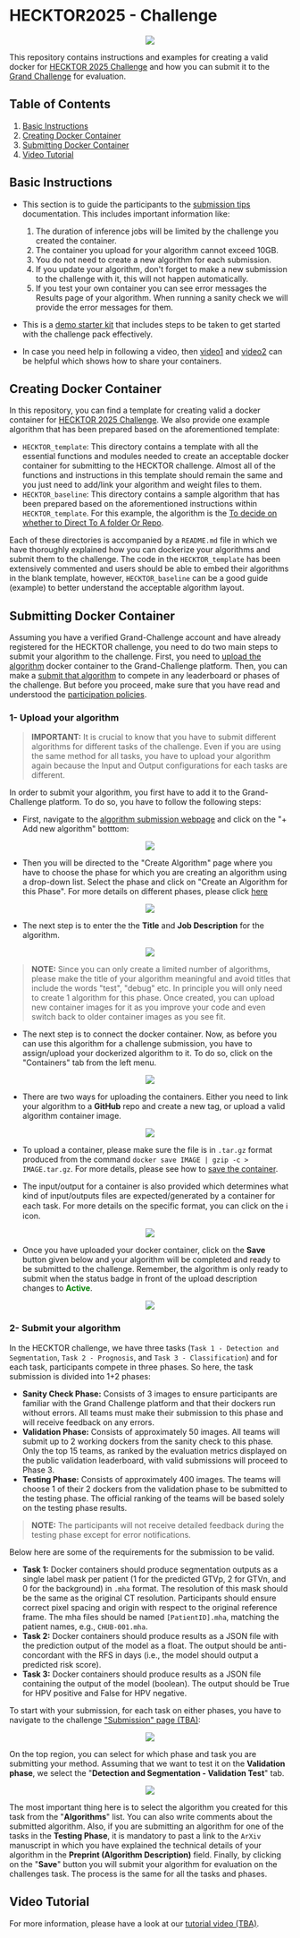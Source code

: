 # HECKTOR2025 - Challenge

<p align="center">
  <img src="/doc/images/HECKTOR-main.jpeg">
</p>

This repository contains instructions and examples for creating a valid docker for [HECKTOR 2025 Challenge](https://hecktor25.grand-challenge.org/hecktor25/) and how you can submit it to the [Grand Challenge](https://hecktor25.grand-challenge.org/hecktor25/) for evaluation.

## Table of Contents
1. [Basic Instructions](#basic_instructions)
2. [Creating Docker Container](#creating_docker)
3. [Submitting Docker Container](#submitting_docker)
4. [Video Tutorial](#video_tutorial)


## Basic Instructions <a name="basic_instructions"></a>

- This section is to guide the participants to the [submission tips](https://grand-challenge.org/documentation/making-a-challenge-submission/#submission-tips) documentation. This includes important information like:
  1. The duration of inference jobs will be limited by the challenge you created the container.
  2. The container you upload for your algorithm cannot exceed 10GB.
  3. You do not need to create a new algorithm for each submission.
  4. If you update your algorithm, don't forget to make a new submission to the challenge with it, this will not happen automatically.
  5. If you test your own container you can see error messages the Results page of your algorithm. When running a sanity check we will provide the error messages for them.

- This is a [demo starter kit](https://github.com/DIAGNijmegen/demo-challenge-pack/tree/main?tab=readme-ov-file#now-what) that includes steps to be taken to get started with the challenge pack effectively.
- In case you need help in following a video, then [video1](https://www.youtube.com/watch?v=45BCMquFk70) and [video2](https://www.youtube.com/watch?v=Zkhrwark3bg) can be helpful which shows how to share your containers.


## Creating Docker Container <a name="creating_docker"></a>

In this repository, you can find a template for creating valid a docker container for [HECKTOR 2025 Challenge](https://hecktor25.grand-challenge.org/hecktor25/). We also provide one example algorithm that has been prepared based on the aforementioned template: 

- `HECKTOR_template`: This directory contains a template with all the essential functions and modules needed to create an acceptable docker container for submitting to the HECKTOR challenge. Almost all of the functions and instructions in this template should remain the same and you just need to add/link your algorithm and weight files to them.
- `HECKTOR_baseline`: This directory contains a sample algorithm that has been prepared based on the aforementioned instructions within `HECKTOR_template`. For this example, the algorithm is the [To decide on whether to Direct To A folder Or Repo](https://github.com/vqdang/hover_net/tree/conic).

Each of these directories is accompanied by a `README.md` file in which we have thoroughly explained how you can dockerize your algorithms and submit them to the challenge. The code in the `HECKTOR_template` has been extensively commented and users should be able to embed their algorithms in the blank template, however, `HECKTOR_baseline` can be a good guide (example) to better understand the acceptable algorithm layout. 


## Submitting Docker Container <a name="submitting_docker"></a>


Assuming you have a verified Grand-Challenge account and have already registered for the HECKTOR challenge, you need to do two main steps to submit your algorithm to the challenge. First, you need to [upload the algorithm](#uplaod-your-algorithm) docker container to the Grand-Challenge platform. Then, you can make a [submit that algorithm](#submit-your-algorithm) to compete in any leaderboard or phases of the challenge. But before you proceed, make sure that you have read and understood the [participation policies](https://hecktor25.grand-challenge.org/participation-policies/).

### 1- Upload your algorithm
> **IMPORTANT:** It is crucial to know that you have to submit different algorithms for different tasks of the challenge. Even if you are using the same method for all tasks, you have to upload your algorithm again because the Input and Output configurations for each tasks are different.

In order to submit your algorithm, you first have to add it to the Grand-Challenge platform. To do so, you have to follow the following steps: 

- First, navigate to the [algorithm submission webpage](https://grand-challenge.org/algorithms/) and click on the "+ Add new algorithm" botttom:

<p align="center">
  <img src="/doc/images/Add-Algorithm.png">
</p> 

- Then you will be directed to the "Create Algorithm" page where you have to choose the phase for which you are creating an algorithm using a drop-down list. Select the phase and click on "Create an Algorithm for this Phase". For more details on different phases, please click [here](#different_phases)

<p align="center">
  <img src="/doc/images/Phases.png">
</p> 

- The next step is to enter the the **Title** and **Job Description** for the algorithm. 

<p align="center">
  <img src="/doc/images/Algorithm-Details.png">
</p> 

> **NOTE:** Since you can only create a limited number of algorithms, please make the title of your algorithm meaningful and avoid titles that include the words "test", "debug" etc. In principle you will only need to create 1 algorithm for this phase. Once created, you can upload new container images for it as you improve your code and even switch back to older container images as you see fit.


- The next step is to connect the docker container. Now, as before you can use this algorithm for a challenge submission, you have to assign/upload your dockerized algorithm to it. To do so, click on the "Containers" tab from the left menu.


<p align="center">
  <img src="/doc/images/Select-Containers.png">
</p> 


- There are two ways for uploading the containers. Either you need to link your algorithm to a **GitHub** repo and create a new tag, or upload a valid algorithm container image. 


<p align="center">
  <img src="/doc/images/Upload-Containers.png">
</p> 

- To upload a container, please make sure the file is in ```.tar.gz``` format produced from the command ```docker save IMAGE | gzip -c > IMAGE.tar.gz```. For more details, please see how to [save the container](https://docs.docker.com/engine/reference/commandline/save/). 

- The input/output for a container is also provided which determines what kind of input/outputs files are expected/generated by a container for each task. For more details on the specific format, you can click on the ℹ️ icon.

<p align="center">
  <img src="/doc/images/Input-Output-Container.png">
</p> 


- Once you have uploaded your docker container, click on the **Save** button given below and your algorithm will be completed and ready to be submitted to the challenge. Remember, the algorithm is only ready to submit when the status badge in front of the upload description changes to <span style="color:green"><b>Active</b></span>.

<p align="center">
  <img src="/doc/images/New-Container.png">
</p> 


### 2- Submit your algorithm <a name="different_phases"></a>
In the HECKTOR challenge, we have three tasks (`Task 1 - Detection and Segmentation`, `Task 2 - Prognosis`, and `Task 3 - Classification`) and for each task, participants compete in three phases. So here, the task submission is divided into 1+2 phases:

- **Sanity Check Phase:** Consists of 3 images to ensure participants are familiar with the Grand Challenge platform and that their dockers run without errors. All teams must make their submission to this phase and will receive feedback on any errors.
- **Validation Phase:** Consists of approximately 50 images. All teams will submit up to 2 working dockers from the sanity check to this phase. Only the top 15 teams, as ranked by the evaluation metrics displayed on the public validation leaderboard, with valid submissions will proceed to Phase 3.
- **Testing Phase:** Consists of approximately 400 images. The teams will choose 1 of their 2 dockers from the validation phase to be submitted to the testing phase. The official ranking of the teams will be based solely on the testing phase results.


> **NOTE:** The participants will not receive detailed feedback during the testing phase except for error notifications.

Below here are some of the requirements for the submission to be valid. 

- **Task 1:** Docker containers should produce segmentation outputs as a single label mask per patient (1 for the predicted GTVp, 2 for GTVn, and 0 for the background) in `.mha` format. The resolution of this mask should be the same as the original CT resolution. Participants should ensure correct pixel spacing and origin with respect to the original reference frame. The mha files should be named `[PatientID].mha`, matching the patient names, e.g., `CHUB-001.mha`.
- **Task 2:** Docker containers should produce results as a JSON file with the prediction output of the model as a float. The output should be anti-concordant with the RFS in days (i.e., the model should output a predicted risk score).
- **Task 3:** Docker containers should produce results as a JSON file containing the output of the model (boolean). The output should be True for HPV positive and False for HPV negative.

To start with your submission, for each task on either phases, you have to navigate to the challenge ["Submission" page (TBA)](https://hecktor25.grand-challenge.org/evaluation/challenge/submissions/create/):

<p align="center">
<img src="/doc/submissions.JPG">
</p>

On the top region, you can select for which phase and task you are submitting your method. Assuming that we want to test it on the **Validation phase**, we select the "**Detection and Segmentation - Validation Test**" tab.

<p align="center">
<img src="/doc/submit_algorithm.jpg">
</p>

The most important thing here is to select the algorithm you created for this task from the "**Algorithms**" list. You can also write comments about the submitted algorithm. Also, if you are submitting an algorithm for one of the tasks in the **Testing Phase**, it is mandatory to past a link to the `ArXiv` manuscript in which you have explained the technical details of your algorithm in the **Preprint (Algorithm Description)** field. Finally, by clicking on the "**Save**" button you will submit your algorithm for evaluation on the challenges task. The process is the same for all the tasks and phases.



## Video Tutorial <a name="video_tutorial"></a>
For more information, please have a look at our [tutorial video (TBA)](https://conic-challenge.grand-challenge.org/Submission/).
